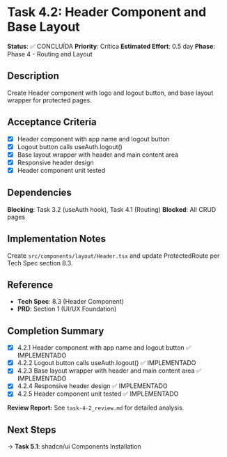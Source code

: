 # Task 4.2: Header Component and Base Layout

**Status**: ✅ CONCLUÍDA
**Priority**: Crítica
**Estimated Effort**: 0.5 day
**Phase**: Phase 4 - Routing and Layout

## Description
Create Header component with logo and logout button, and base layout wrapper for protected pages.

## Acceptance Criteria
- [x] Header component with app name and logout button
- [x] Logout button calls useAuth.logout()
- [x] Base layout wrapper with header and main content area
- [x] Responsive header design
- [x] Header component unit tested

## Dependencies
**Blocking**: Task 3.2 (useAuth hook), Task 4.1 (Routing)
**Blocked**: All CRUD pages

## Implementation Notes
Create `src/components/layout/Header.tsx` and update ProtectedRoute per Tech Spec section 8.3.

## Reference
- **Tech Spec**: 8.3 (Header Component)
- **PRD**: Section 1 (UI/UX Foundation)

## Completion Summary
- [x] 4.2.1 Header component with app name and logout button ✅ IMPLEMENTADO
- [x] 4.2.2 Logout button calls useAuth.logout() ✅ IMPLEMENTADO
- [x] 4.2.3 Base layout wrapper with header and main content area ✅ IMPLEMENTADO
- [x] 4.2.4 Responsive header design ✅ IMPLEMENTADO
- [x] 4.2.5 Header component unit tested ✅ IMPLEMENTADO

**Review Report:** See `task-4-2_review.md` for detailed analysis.

## Next Steps
→ **Task 5.1**: shadcn/ui Components Installation
